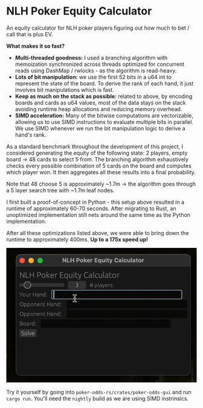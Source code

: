 # NLH Poker Equity Calculator
An equity calculator for NLH poker players figuring out how much to bet / call that is plus EV.

**What makes it so fast?**
- **Multi-threaded goodness:** I used a branching algorithm with memoization synchronized across threads optimized for concurrent reads using DashMap / rwlocks - as the algorithm is read-heavy.
- **Lots of bit manipulation:** we use the first 52 bits in a u64 int to represent the state of the board. To derive the rank of each hand, it just involves bit manipulations which is fast.
- **Keep as much on the stack as possible:** related to above, by encoding boards and cards as u64 values, most of the data stays on the stack avoiding runtime heap allocations and reducing memory overhead.
- **SIMD acceleration:** Many of the bitwise computations are vectorizable, allowing us to use SIMD instructions to evaluate multiple bits in parallel. We use SIMD whenever we run the bit manipulation logic to derive a hand's rank.

As a standard benchmark throughout the development of this project, I considered generating the equity of the following state: 2 players, empty board -> 48 cards to select 5 from. The branching algorithm exhaustively checks every possible combination of 5 cards on the board and computes which player won. It then aggregates all these results into a final probability.

Note that 48 choose 5 is approximately ~1.7m -> the algorithm goes through a 5 layer search tree with ~1.7m leaf nodes.

I first built a proof-of-concept in Python - this setup above resulted in a runtime of approximately 60-70 seconds. After migrating to Rust, an unoptimized implementation still nets around the same time as the Python implementation.

After all these optimizations listed above, we were able to bring down the runtime to approximately 400ms. **Up to a 175x speed up!**

![](https://github.com/sunjesse/poker-odds/blob/main/demo/demo.gif)

Try it yourself by going into `poker-odds-rs/crates/poker-odds-gui` and run `cargo run`. You'll need the `nightly` build as we are using SIMD instrinsics.
